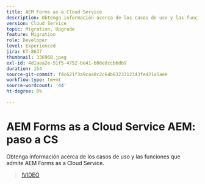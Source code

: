 ```yaml
---
title: AEM Forms as a Cloud Service
description: Obtenga información acerca de los casos de uso y las funciones que admite AEM Forms as a Cloud Service.
version: Cloud Service
topic: Migration, Upgrade
feature: Migration
role: Developer
level: Experienced
jira: KT-8637
thumbnail: 336968.jpeg
exl-id: 4d1aea2e-51f5-4752-be41-b08e8ccb6db9
duration: 154
source-git-commit: f4c621f3a9caa8c2c64b8323312343fe421a5aee
workflow-type: tm+mt
source-wordcount: '44'
ht-degree: 0%

---
```


# AEM Forms as a Cloud Service AEM: paso a CS

Obtenga información acerca de los casos de uso y las funciones que admite AEM Forms as a Cloud Service.

>[!VIDEO](https://video.tv.adobe.com/v/336968?quality=12&learn=on)
